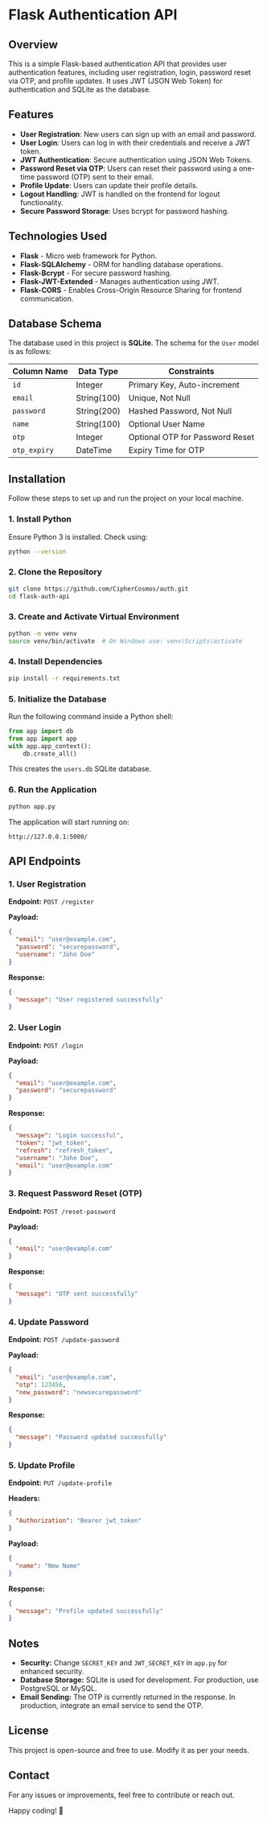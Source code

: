 # Flask Authentication API

## Overview
This is a simple Flask-based authentication API that provides user authentication features, including user registration, login, password reset via OTP, and profile updates. It uses JWT (JSON Web Token) for authentication and SQLite as the database.

## Features
- **User Registration**: New users can sign up with an email and password.
- **User Login**: Users can log in with their credentials and receive a JWT token.
- **JWT Authentication**: Secure authentication using JSON Web Tokens.
- **Password Reset via OTP**: Users can reset their password using a one-time password (OTP) sent to their email.
- **Profile Update**: Users can update their profile details.
- **Logout Handling**: JWT is handled on the frontend for logout functionality.
- **Secure Password Storage**: Uses bcrypt for password hashing.

## Technologies Used
- **Flask** - Micro web framework for Python.
- **Flask-SQLAlchemy** - ORM for handling database operations.
- **Flask-Bcrypt** - For secure password hashing.
- **Flask-JWT-Extended** - Manages authentication using JWT.
- **Flask-CORS** - Enables Cross-Origin Resource Sharing for frontend communication.

## Database Schema
The database used in this project is **SQLite**. The schema for the `User` model is as follows:

| Column Name   | Data Type     | Constraints                    |
|--------------|--------------|--------------------------------|
| `id`         | Integer       | Primary Key, Auto-increment   |
| `email`      | String(100)   | Unique, Not Null              |
| `password`   | String(200)   | Hashed Password, Not Null     |
| `name`       | String(100)   | Optional User Name            |
| `otp`        | Integer       | Optional OTP for Password Reset |
| `otp_expiry` | DateTime      | Expiry Time for OTP           |

## Installation
Follow these steps to set up and run the project on your local machine.

### 1. Install Python
Ensure Python 3 is installed. Check using:
```sh
python --version
```

### 2. Clone the Repository
```sh
git clone https://github.com/CipherCosmos/auth.git
cd flask-auth-api
```

### 3. Create and Activate Virtual Environment
```sh
python -m venv venv
source venv/bin/activate  # On Windows use: venv\Scripts\activate
```

### 4. Install Dependencies
```sh
pip install -r requirements.txt
```

### 5. Initialize the Database
Run the following command inside a Python shell:
```python
from app import db
from app import app
with app.app_context():
    db.create_all()
```
This creates the `users.db` SQLite database.

### 6. Run the Application
```sh
python app.py
```
The application will start running on:
```
http://127.0.0.1:5000/
```

## API Endpoints
### 1. User Registration
**Endpoint:** `POST /register`

**Payload:**
```json
{
  "email": "user@example.com",
  "password": "securepassword",
  "username": "John Doe"
}
```

**Response:**
```json
{
  "message": "User registered successfully"
}
```

### 2. User Login
**Endpoint:** `POST /login`

**Payload:**
```json
{
  "email": "user@example.com",
  "password": "securepassword"
}
```

**Response:**
```json
{
  "message": "Login successful",
  "token": "jwt_token",
  "refresh": "refresh_token",
  "username": "John Doe",
  "email": "user@example.com"
}
```

### 3. Request Password Reset (OTP)
**Endpoint:** `POST /reset-password`

**Payload:**
```json
{
  "email": "user@example.com"
}
```

**Response:**
```json
{
  "message": "OTP sent successfully"
}
```

### 4. Update Password
**Endpoint:** `POST /update-password`

**Payload:**
```json
{
  "email": "user@example.com",
  "otp": 123456,
  "new_password": "newsecurepassword"
}
```

**Response:**
```json
{
  "message": "Password updated successfully"
}
```

### 5. Update Profile
**Endpoint:** `PUT /update-profile`

**Headers:**
```json
{
  "Authorization": "Bearer jwt_token"
}
```

**Payload:**
```json
{
  "name": "New Name"
}
```

**Response:**
```json
{
  "message": "Profile updated successfully"
}
```

## Notes
- **Security:** Change `SECRET_KEY` and `JWT_SECRET_KEY` in `app.py` for enhanced security.
- **Database Storage:** SQLite is used for development. For production, use PostgreSQL or MySQL.
- **Email Sending:** The OTP is currently returned in the response. In production, integrate an email service to send the OTP.

## License
This project is open-source and free to use. Modify it as per your needs.

## Contact
For any issues or improvements, feel free to contribute or reach out.

Happy coding! 🚀

